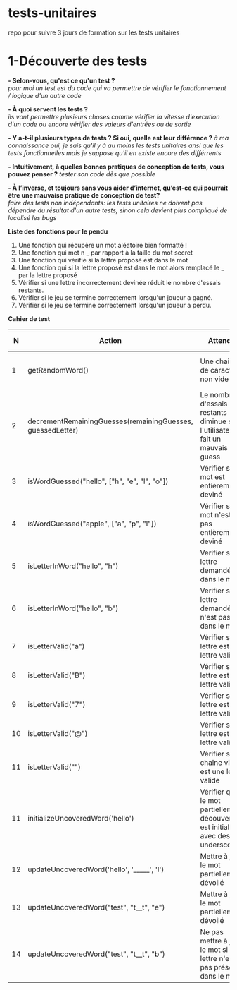 # tests-unitaires
repo pour suivre 3 jours de formation sur les tests unitaires




# 1-Découverte des tests

**- Selon-vous, qu'est ce qu'un test ?**  
*pour moi un test est du code qui va permettre de vérifier le fonctionnement / logique d'un autre code*

**- À quoi servent les tests ?**  
*ils vont permettre plusieurs choses comme vérifier la vitesse d'execution d'un code ou encore vérifier des valeurs d'entrées ou de sortie*


**- Y a-t-il plusieurs types de tests ? Si oui, quelle est leur différence ?**
*à ma connaissance oui, je sais qu'il y à au moins les tests unitaires ansi que les tests fonctionnelles mais je suppose qu'il en existe encore des différrents*

**- Intuitivement, à quelles bonnes pratiques de conception de tests, vous pouvez penser ?** 
*tester son code dès que possible*

**- À l’inverse, et toujours sans vous aider d’internet, qu’est-ce qui pourrait être une mauvaise
pratique de conception de test?**  
*faire des tests non indépendants: les tests unitaires ne doivent pas dépendre du résultat d'un autre tests, sinon cela devient plus compliqué de localisé les bugs*



**Liste des fonctions pour le pendu**

1. Une fonction qui récupère un mot aléatoire bien formatté !
2. Une fonction qui met n _ par rapport à la taille du mot secret
3. Une fonction qui vérifie si la lettre proposé est dans le mot
4. Une fonction qui si la lettre proposé est dans le mot alors remplacé le _ par la lettre proposé 
5. Vérifier si une lettre incorrectement devinée réduit le nombre d'essais restants.
6. Vérifier si le jeu se termine correctement lorsqu'un joueur a gagné.
7. Vérifier si le jeu se termine correctement lorsqu'un joueur a perdu.
 




**Cahier de test**

| N  	| Action                                                     	| Attendu                                                                         	| Resultat attendu                                 	|
|----	|------------------------------------------------------------	|---------------------------------------------------------------------------------	|--------------------------------------------------	|
| 1  	| getRandomWord()                                            	| Une chaine de caractère non vide                                                	| Mot secret est une chaîne non vide               	|
| 2  	| decrementRemainingGuesses(remainingGuesses, guessedLetter) 	| Le nombre d'essais restants diminue si l'utilisateur fait un mauvais guess      	| Nombre d'essais restants est correctement réduit 	|
| 3  	| isWordGuessed("hello", ["h", "e", "l", "o"])               	| Vérifier si le mot est entièrement deviné                                       	| true                                             	|
| 4  	| isWordGuessed("apple", ["a", "p", "l"])                    	| Vérifier si le mot n'est pas entièrement deviné                                 	| false                                            	|
| 5  	| isLetterInWord("hello", "h")                               	| Verifier si la lettre demandé est dans le mot                                   	| true                                             	|
| 6  	| isLetterInWord("hello", "b")                               	| Verifier si la lettre demandé n'est pas dans le mot                             	| false                                            	|
| 7  	| isLetterValid("a")                                         	| Vérifier si la lettre est une lettre valide                                     	| true                                             	|
| 8  	| isLetterValid("B")                                         	| Vérifier si la lettre est une lettre valide                                     	| true                                             	|
| 9  	| isLetterValid("7")                                         	| Vérifier si la lettre est une lettre valide                                     	| false                                            	|
| 10 	| isLetterValid("@")                                         	| Vérifier si la lettre est une lettre valide                                     	| false                                            	|
| 11 	| isLetterValid("")                                          	| Vérifier si la chaîne vide est une lettre valide                                	| false                                            	|
| 11 	| initializeUncoveredWord('hello')                           	| Vérifier que le mot partiellement découvert est initialisé avec des underscores 	| Le mot partiellement découvert est "_ _ _ _ _"   	|
| 12 	| updateUncoveredWord('hello', '_____', 'l')                 	| Mettre à jour le mot partiellement dévoilé                                      	| "__ll_"                                          	|
| 13 	| updateUncoveredWord("test", "t__t", "e")                   	| Mettre à jour le mot partiellement dévoilé                                      	| "te_t"                                           	|
| 14 	| updateUncoveredWord("test", "t__t", "b")                   	| Ne pas mettre à jour le mot si la lettre n'est pas présente dans le mot         	| "t__t"                                           	|